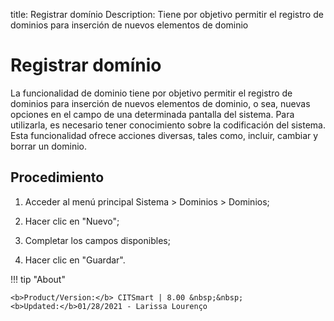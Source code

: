 title: Registrar domínio
Description: Tiene por objetivo permitir el registro de dominios para inserción de nuevos elementos de dominio
# Registrar domínio

La funcionalidad de dominio tiene por objetivo permitir el registro de dominios para inserción de nuevos elementos de dominio, o sea, nuevas opciones en el campo de una determinada pantalla del sistema. Para utilizarla, es necesario tener conocimiento sobre la codificación del sistema.
Esta funcionalidad ofrece acciones diversas, tales como, incluir, cambiar y borrar un dominio.

Procedimiento
-------------

1.  Acceder al menú principal Sistema \> Dominios \> Dominios;

2.  Hacer clic en "Nuevo";

3.  Completar los campos disponibles;

4.  Hacer clic en "Guardar".



!!! tip "About"

    <b>Product/Version:</b> CITSmart | 8.00 &nbsp;&nbsp;
    <b>Updated:</b>01/28/2021 - Larissa Lourenço
